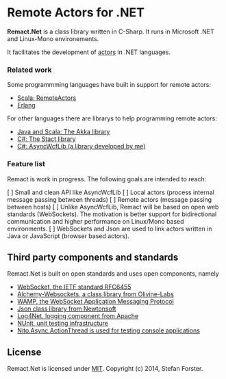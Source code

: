 Remote Actors for .NET
======================

**Remact.Net** is a class library written in C-Sharp.
It runs in Microsoft .NET and Linux-Mono environements.

It facilitates the development of [actors](http://en.wikipedia.org/wiki/Actor_model) in .NET languages.


### Related work

Some programmming languages have built in support for remote actors:

* [Scala: RemoteActors](http://www.scala-lang.org/)
* [Erlang](http://www.erlang.org/)

For other languages there are librarys to help programming remote actors:

* [Java and Scala: The Akka library](http://akka.io/)
* [C#: The Stact library](https://github.com/phatboyg/Stact)
* [C#: AsyncWcfLib (a library developed by me)](http://sourceforge.net/projects/asyncwcflib/)


### Feature list

Remact is work in progress. The following goals are intended to reach:

[ ] Small and clean API like AsyncWcfLib
[ ] Local actors (process internal message passing between threads)
[ ] Remote actors (message passing between hosts)
[ ] Unlike AsyncWcfLib, Remact will be based on open web standards (WebSockets).
    The motivation is better support for bidirectional communication and higher performance
    on Linux/Mono based environments.
[ ] WebSockets and Json are used to link actors written in Java or JavaScript (browser based actors).


Third party components and standards
------------------------------------
Remact.Net is built on open standards and uses open components, namely

* [WebSocket, the IETF standard RFC6455](http://tools.ietf.org/html/rfc6455)
* [Alchemy-Websockets, a class library from Olivine-Labs](https://github.com/Olivine-Labs/Alchemy-Websockets)
* [WAMP, the WebSocket Application Messaging Protocol](http://wamp.ws/)
* [Json class library from Newtonsoft](https://github.com/JamesNK/Newtonsoft.Json)
* [Log4Net, logging component from Apache](http://logging.apache.org/log4net/)
* [NUnit, unit testing infrastructure](http://www.nunit.org/)
* [Nito.Async.ActionThread is used for testing console applications](http://nitoasync.codeplex.com/)


License
-------
Remact.Net is licensed under [MIT](http://www.opensource.org/licenses/mit-license.php).
Copyright (c) 2014, Stefan Forster.


